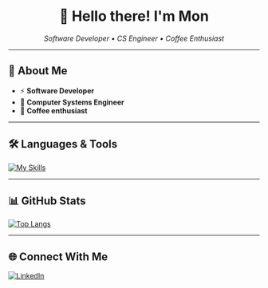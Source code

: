 <h1 align="center">👋 Hello there! I'm Mon</h1>

<p align="center">
  <em>Software Developer • CS Engineer • Coffee Enthusiast</em>
</p>

---

## 🚀 About Me

- ⚡ **Software Developer**
- 🚀 **Computer Systems Engineer**
- 🍂 **Coffee enthusiast**

---

## 🛠️ Languages & Tools

[![My Skills](https://skillicons.dev/icons?i=js,react,astro,tailwind,bootstrap,wordpress,java,python&theme=light)](https://skillicons.dev)

---

## 📊 GitHub Stats

[![Top Langs](https://github-readme-stats.vercel.app/api/top-langs/?username=RiviCodes&layout=compact&theme=default)](https://github.com/RiviCodes/github-readme-stats)

---

## 🌐 Connect With Me

[![LinkedIn](https://skillicons.dev/icons?i=linkedin)](https://www.linkedin.com/in/ramonriveram)
